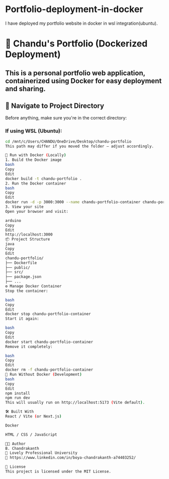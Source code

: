 # Portfolio-deployment-in-docker
I have deployed my portfolio website in docker in wsl integration(ubuntu).
# 🚀 Chandu's Portfolio (Dockerized Deployment)

This is a personal portfolio web application, containerized using Docker for easy deployment and sharing.
---
## 📁 Navigate to Project Directory

Before anything, make sure you're in the correct directory:

### If using WSL (Ubuntu):

```bash
cd /mnt/c/Users/CHANDU/OneDrive/Desktop/chandu-portfolio
This path may differ if you moved the folder — adjust accordingly.

🐳 Run with Docker (Locally)
1. Build the Docker image
bash
Copy
Edit
docker build -t chandu-portfolio .
2. Run the Docker container
bash
Copy
Edit
docker run -d -p 3000:3000 --name chandu-portfolio-container chandu-portfolio
3. View your site
Open your browser and visit:

arduino
Copy
Edit
http://localhost:3000
📦 Project Structure
java
Copy
Edit
chandu-portfolio/
├── Dockerfile
├── public/
├── src/
├── package.json
├── ...
⚙️ Manage Docker Container
Stop the container:

bash
Copy
Edit
docker stop chandu-portfolio-container
Start it again:

bash
Copy
Edit
docker start chandu-portfolio-container
Remove it completely:

bash
Copy
Edit
docker rm -f chandu-portfolio-container
🧪 Run Without Docker (Development)
bash
Copy
Edit
npm install
npm run dev
This will usually run on http://localhost:5173 (Vite default).

🛠 Built With
React / Vite (or Next.js)

Docker

HTML / CSS / JavaScript

👨‍💻 Author
B. Chandrakanth
📍 Lovely Professional University
🔗 https://www.linkedin.com/in/boya-chandrakanth-a74403252/

📢 License
This project is licensed under the MIT License.
